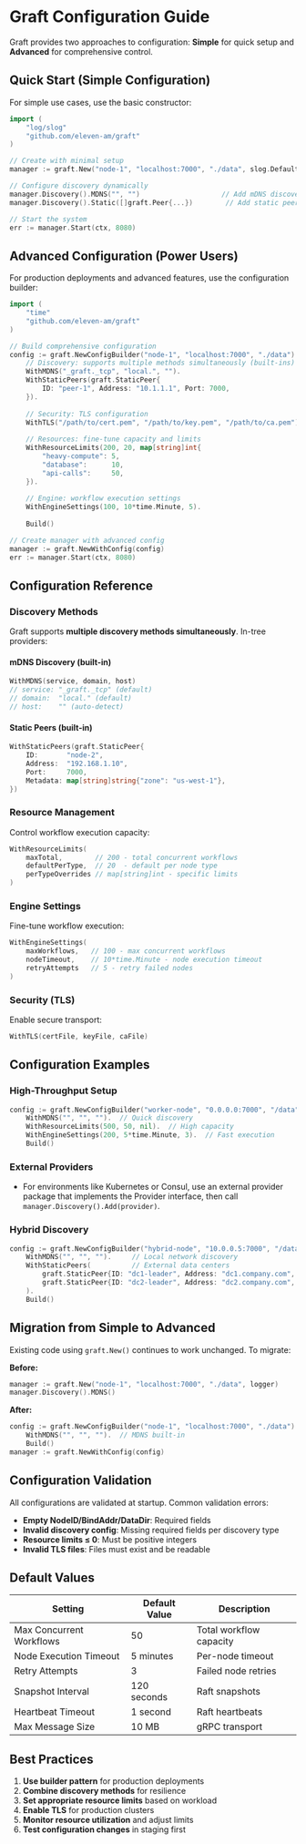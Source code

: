# Graft Configuration Guide

Graft provides two approaches to configuration: **Simple** for quick setup and **Advanced** for comprehensive control.

## Quick Start (Simple Configuration)

For simple use cases, use the basic constructor:

```go
import (
    "log/slog"
    "github.com/eleven-am/graft"
)

// Create with minimal setup
manager := graft.New("node-1", "localhost:7000", "./data", slog.Default())

// Configure discovery dynamically
manager.Discovery().MDNS("", "")                    // Add mDNS discovery (defaults)
manager.Discovery().Static([]graft.Peer{...})        // Add static peers

// Start the system
err := manager.Start(ctx, 8080)
```

## Advanced Configuration (Power Users)

For production deployments and advanced features, use the configuration builder:

```go
import (
    "time"
    "github.com/eleven-am/graft"
)

// Build comprehensive configuration
config := graft.NewConfigBuilder("node-1", "localhost:7000", "./data").
    // Discovery: supports multiple methods simultaneously (built-ins)
    WithMDNS("_graft._tcp", "local.", "").
    WithStaticPeers(graft.StaticPeer{
        ID: "peer-1", Address: "10.1.1.1", Port: 7000,
    }).
    
    // Security: TLS configuration
    WithTLS("/path/to/cert.pem", "/path/to/key.pem", "/path/to/ca.pem").
    
    // Resources: fine-tune capacity and limits
    WithResourceLimits(200, 20, map[string]int{
        "heavy-compute": 5,
        "database":      10,
        "api-calls":     50,
    }).
    
    // Engine: workflow execution settings
    WithEngineSettings(100, 10*time.Minute, 5).
    
    Build()

// Create manager with advanced config
manager := graft.NewWithConfig(config)
err := manager.Start(ctx, 8080)
```

## Configuration Reference

### Discovery Methods

Graft supports **multiple discovery methods simultaneously**. In-tree providers:

#### mDNS Discovery (built-in)
```go
WithMDNS(service, domain, host)
// service: "_graft._tcp" (default)
// domain:  "local." (default)  
// host:    "" (auto-detect)
```

#### Static Peers (built-in)
```go
WithStaticPeers(graft.StaticPeer{
    ID:       "node-2",
    Address:  "192.168.1.10", 
    Port:     7000,
    Metadata: map[string]string{"zone": "us-west-1"},
})
```

### Resource Management

Control workflow execution capacity:

```go
WithResourceLimits(
    maxTotal,        // 200 - total concurrent workflows
    defaultPerType,  // 20  - default per node type
    perTypeOverrides // map[string]int - specific limits
)
```

### Engine Settings

Fine-tune workflow execution:

```go
WithEngineSettings(
    maxWorkflows,   // 100 - max concurrent workflows
    nodeTimeout,    // 10*time.Minute - node execution timeout  
    retryAttempts   // 5 - retry failed nodes
)
```

### Security (TLS)

Enable secure transport:

```go
WithTLS(certFile, keyFile, caFile)
```

## Configuration Examples

### High-Throughput Setup
```go
config := graft.NewConfigBuilder("worker-node", "0.0.0.0:7000", "/data").
    WithMDNS("", "", "").  // Quick discovery
    WithResourceLimits(500, 50, nil).  // High capacity
    WithEngineSettings(200, 5*time.Minute, 3).  // Fast execution
    Build()
```

### External Providers
- For environments like Kubernetes or Consul, use an external provider package that implements the Provider interface, then call `manager.Discovery().Add(provider)`.

### Hybrid Discovery
```go
config := graft.NewConfigBuilder("hybrid-node", "10.0.0.5:7000", "/data").
    WithMDNS("", "", "").     // Local network discovery
    WithStaticPeers(          // External data centers
        graft.StaticPeer{ID: "dc1-leader", Address: "dc1.company.com", Port: 7000},
        graft.StaticPeer{ID: "dc2-leader", Address: "dc2.company.com", Port: 7000},
    ).
    Build()
```

## Migration from Simple to Advanced

Existing code using `graft.New()` continues to work unchanged. To migrate:

**Before:**
```go
manager := graft.New("node-1", "localhost:7000", "./data", logger)
manager.Discovery().MDNS()
```

**After:**
```go
config := graft.NewConfigBuilder("node-1", "localhost:7000", "./data").
    WithMDNS("", "", "").  // MDNS built-in
    Build()
manager := graft.NewWithConfig(config)
```

## Configuration Validation

All configurations are validated at startup. Common validation errors:

- **Empty NodeID/BindAddr/DataDir**: Required fields
- **Invalid discovery config**: Missing required fields per discovery type
- **Resource limits ≤ 0**: Must be positive integers
- **Invalid TLS files**: Files must exist and be readable

## Default Values

| Setting | Default Value | Description |
|---------|---------------|-------------|
| Max Concurrent Workflows | 50 | Total workflow capacity |
| Node Execution Timeout | 5 minutes | Per-node timeout |
| Retry Attempts | 3 | Failed node retries |
| Snapshot Interval | 120 seconds | Raft snapshots |
| Heartbeat Timeout | 1 second | Raft heartbeats |
| Max Message Size | 10 MB | gRPC transport |

## Best Practices

1. **Use builder pattern** for production deployments
2. **Combine discovery methods** for resilience  
3. **Set appropriate resource limits** based on workload
4. **Enable TLS** for production clusters
5. **Monitor resource utilization** and adjust limits
6. **Test configuration changes** in staging first
